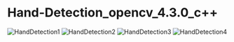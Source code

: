 # Hand-Detection_opencv_4.3.0_c++

![HandDetection1](https://user-images.githubusercontent.com/77608922/140678878-465e49c0-9069-42af-bbf0-6fbafb9b7f44.gif)
![HandDetection2](https://user-images.githubusercontent.com/77608922/140678884-10bf3320-e7da-41ec-ab75-67254461939b.gif)
![HandDetection3](https://user-images.githubusercontent.com/77608922/140678886-980f9e20-c999-4364-8136-93f29704adcc.gif)
![HandDetection4](https://user-images.githubusercontent.com/77608922/140678888-676859fb-3160-49b9-b8dc-713af37cfd30.gif)
